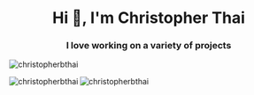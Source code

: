 <h1 align="center">Hi 👋, I'm Christopher Thai</h1>
<h3 align="center">I love working on a variety of projects</h3>

<p align="left"> <img src="https://komarev.com/ghpvc/?username=christopherbthai&label=Profile%20views&color=0e75b6&style=flat" alt="christopherbthai" /> </p>

<img align="left" src="https://github-readme-stats.vercel.app/api/top-langs?username=christopherbthai&show_icons=true&locale=en&layout=compact" alt="christopherbthai" /><img align="center" src="https://github-readme-stats.vercel.app/api?username=christopherbthai&show_icons=true&locale=en" alt="christopherbthai" />
